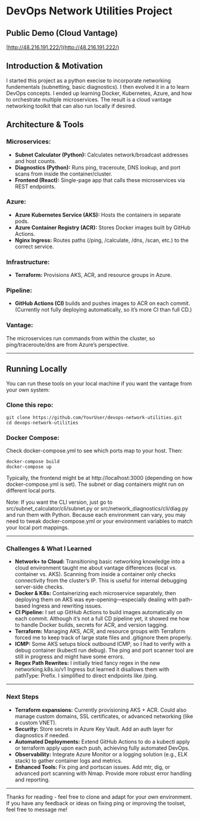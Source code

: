 # DevOps Network Utilities Project

## Public Demo (Cloud Vantage)
[http://48.216.191.222/](http://48.216.191.222/)

## Introduction & Motivation
I started this project as a python execise to incorporate networking fundementals (subnetting, basic diagnostics). I then evolved it in a to learn DevOps concepts. I ended up learning Docker, Kubernetes, Azure, and how to orchestrate multiple microservices. The result is a cloud vantage networking toolkit that can also run locally if desired.

## Architecture & Tools

### Microservices:
- **Subnet Calculator (Python):** Calculates network/broadcast addresses and host counts.
- **Diagnostics (Python):** Runs ping, traceroute, DNS lookup, and port scans from inside the container/cluster.
- **Frontend (React):** Single-page app that calls these microservices via REST endpoints.

### Azure:
- **Azure Kubernetes Service (AKS):** Hosts the containers in separate pods.
- **Azure Container Registry (ACR):** Stores Docker images built by GitHub Actions.
- **Nginx Ingress:** Routes paths (/ping, /calculate, /dns, /scan, etc.) to the correct service.

### Infrastructure:
- **Terraform:** Provisions AKS, ACR, and resource groups in Azure.

### Pipeline:
- **GitHub Actions (CI)** builds and pushes images to ACR on each commit.  
  (Currently not fully deploying automatically, so it’s more CI than full CD.)

### Vantage:
The microservices run commands from within the cluster, so ping/traceroute/dns are from Azure’s perspective.

---

## Running Locally
You can run these tools on your local machine if you want the vantage from your own system:

### Clone this repo:
```console
git clone https://github.com/YourUser/devops-network-utilities.git
cd devops-network-utilities
```
### Docker Compose:
Check docker-compose.yml to see which ports map to your host. Then:
```console
docker-compose build
docker-compose up
```
Typically, the frontend might be at http://localhost:3000 (depending on how docker-compose.yml is set).
The subnet or diag containers might run on different local ports.

Note: If you want the CLI version, just go to src/subnet_calculator/cli/subnet.py or src/network_diagnostics/cli/diag.py and run them with Python. 
Because each environment can vary, you may need to tweak docker-compose.yml or your environment variables to match your local port mappings.

---

### Challenges & What I Learned
- **Network+ to Cloud:** Transitioning basic networking knowledge into a cloud environment taught me about vantage differences (local vs. container vs. AKS). Scanning from inside a container only checks connectivity from the cluster’s IP. This is useful for internal debugging server-side checks.
- **Docker & K8s:** Containerizing each microservice separately, then deploying them on AKS was eye-opening—especially dealing with path-based Ingress and rewriting issues.
- **CI Pipeline:** I set up GitHub Actions to build images automatically on each commit. Although it’s not a full CD pipeline yet, it showed me how to handle Docker builds, secrets for ACR, and version tagging.
- **Terraform:** Managing AKS, ACR, and resource groups with Terraform forced me to keep track of large state files and .gitignore them properly.
- **ICMP:** Some AKS setups block outbound ICMP, so I had to verify with a debug container (kubectl run debug). The ping and port scanner tool are still in progress and might have some errors.
- **Regex Path Rewrites:** I initially tried fancy regex in the new networking.k8s.io/v1 Ingress but learned it disallows them with pathType: Prefix. I simplified to direct endpoints like /ping.

---

### Next Steps
- **Terraform expansions:**
Currently provisioning AKS + ACR. Could also manage custom domains, SSL certificates, or advanced networking (like a custom VNET).
- **Security:**
Store secrets in Azure Key Vault. Add an auth layer for diagnostics if needed.
- **Automated Deployments:**
Extend GitHub Actions to do a kubectl apply or terraform apply upon each push, achieving fully automated DevOps.
- **Observability:**
Integrate Azure Monitor or a logging solution (e.g., ELK stack) to gather container logs and metrics.
- **Enhanced Tools:**
Fix ping and portscan issues. Add mtr, dig, or advanced port scanning with Nmap. Provide more robust error handling and reporting.

---

Thanks for reading - feel free to clone and adapt for your own environment. If you have any feedback or ideas on fixing ping or improving the toolset, feel free to message me!
